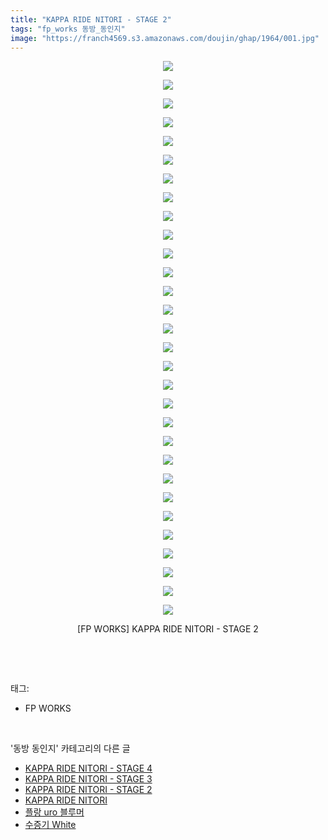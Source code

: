 ```yaml
---
title: "KAPPA RIDE NITORI - STAGE 2"
tags: "fp_works 동방_동인지"
image: "https://franch4569.s3.amazonaws.com/doujin/ghap/1964/001.jpg"
---
```

<div class="article">
<p style="text-align: center; clear: none; float: none;"><img src="{{ site.imgserver2 }}/ghap/1964/001.jpg"/></p>
<p style="text-align: center; clear: none; float: none;"><img src="{{ site.imgserver2 }}/ghap/1964/002.jpg"/></p>
<p style="text-align: center; clear: none; float: none;"><img src="{{ site.imgserver2 }}/ghap/1964/003.jpg"/></p>
<p style="text-align: center; clear: none; float: none;"><img src="{{ site.imgserver2 }}/ghap/1964/004.jpg"/></p>
<p style="text-align: center; clear: none; float: none;"><img src="{{ site.imgserver2 }}/ghap/1964/005.jpg"/></p>
<p style="text-align: center; clear: none; float: none;"><img src="{{ site.imgserver2 }}/ghap/1964/006.jpg"/></p>
<p style="text-align: center; clear: none; float: none;"><img src="{{ site.imgserver2 }}/ghap/1964/007.jpg"/></p>
<p style="text-align: center; clear: none; float: none;"><img src="{{ site.imgserver2 }}/ghap/1964/008.jpg"/></p>
<p style="text-align: center; clear: none; float: none;"><img src="{{ site.imgserver2 }}/ghap/1964/009.jpg"/></p>
<p style="text-align: center; clear: none; float: none;"><img src="{{ site.imgserver2 }}/ghap/1964/010.jpg"/></p>
<p style="text-align: center; clear: none; float: none;"><img src="{{ site.imgserver2 }}/ghap/1964/011.jpg"/></p>
<p style="text-align: center; clear: none; float: none;"><img src="{{ site.imgserver2 }}/ghap/1964/012.jpg"/></p>
<p style="text-align: center; clear: none; float: none;"><img src="{{ site.imgserver2 }}/ghap/1964/013.jpg"/></p>
<p style="text-align: center; clear: none; float: none;"><img src="{{ site.imgserver2 }}/ghap/1964/014.jpg"/></p>
<p style="text-align: center; clear: none; float: none;"><img src="{{ site.imgserver2 }}/ghap/1964/015.jpg"/></p>
<p style="text-align: center; clear: none; float: none;"><img src="{{ site.imgserver2 }}/ghap/1964/016.jpg"/></p>
<p style="text-align: center; clear: none; float: none;"><img src="{{ site.imgserver2 }}/ghap/1964/017.jpg"/></p>
<p style="text-align: center; clear: none; float: none;"><img src="{{ site.imgserver2 }}/ghap/1964/018.jpg"/></p>
<p style="text-align: center; clear: none; float: none;"><img src="{{ site.imgserver2 }}/ghap/1964/019.jpg"/></p>
<p style="text-align: center; clear: none; float: none;"><img src="{{ site.imgserver2 }}/ghap/1964/020.jpg"/></p>
<p style="text-align: center; clear: none; float: none;"><img src="{{ site.imgserver2 }}/ghap/1964/021.jpg"/></p>
<p style="text-align: center; clear: none; float: none;"><img src="{{ site.imgserver2 }}/ghap/1964/022.jpg"/></p>
<p style="text-align: center; clear: none; float: none;"><img src="{{ site.imgserver2 }}/ghap/1964/023.jpg"/></p>
<p style="text-align: center; clear: none; float: none;"><img src="{{ site.imgserver2 }}/ghap/1964/024.jpg"/></p>
<p style="text-align: center; clear: none; float: none;"><img src="{{ site.imgserver2 }}/ghap/1964/025.jpg"/></p>
<p style="text-align: center; clear: none; float: none;"><img src="{{ site.imgserver2 }}/ghap/1964/026.jpg"/></p>
<p style="text-align: center; clear: none; float: none;"><img src="{{ site.imgserver2 }}/ghap/1964/027.jpg"/></p>
<p style="text-align: center; clear: none; float: none;"><img src="{{ site.imgserver2 }}/ghap/1964/028.jpg"/></p>
<p style="text-align: center; clear: none; float: none;"><img src="{{ site.imgserver2 }}/ghap/1964/029.jpg"/></p>
<p style="text-align: center; clear: none; float: none;"><img src="{{ site.imgserver2 }}/ghap/1964/030.jpg"/></p>
<p style="text-align: center; clear: none; float: none;">[FP WORKS] KAPPA RIDE NITORI - STAGE 2</p>
<p><br/></p>
</div><br/>
<div class="tagTrail">
<p>태그: </p>
<ul>
<li>FP WORKS</li>
</ul>
</div><br/>
<div class="another">
<p>'동방 동인지' 카테고리의 다른 글</p>
<ul>
<li><a href="/ghap_1966">KAPPA RIDE NITORI - STAGE 4</a></li>
<li><a href="/ghap_1965">KAPPA RIDE NITORI - STAGE 3</a></li>
<li><a href="/ghap_1964">KAPPA RIDE NITORI - STAGE 2</a></li>
<li><a href="/ghap_1963">KAPPA RIDE NITORI</a></li>
<li><a href="/ghap_1962">플랑 uro 블루머</a></li>
<li><a href="/ghap_1961">수증기 White</a></li>
</ul>
</div><br/>
<div class="cb_module cb_fluid">
<div class="cb_wrt cb_profile">
</div><!-- commentList close -->
</div><br/>

